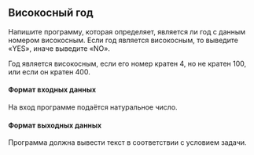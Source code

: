 ## Високосный год

Напишите программу, которая определяет, является ли год с данным номером високосным. Если год является високосным, то выведите «YES», иначе выведите «NO».

Год является високосным, если его номер кратен 4, но не кратен 100, или если он кратен 400.

#### Формат входных данных
На вход программе подаётся натуральное число.

#### Формат выходных данных
Программа должна вывести текст в соответствии с условием задачи.
